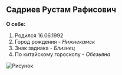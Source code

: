 ## Садриев Рустам Рафисович

**О себе:**

1. Родился 16.06.1992
2. Город рождения - *Нижнекамск*
3. Знак задиака - *Близнец*
4. По китайскому гороскопу - *Обезьяна*

![Рисунок](../%D0%91%D0%B5%D0%B7%D1%8B%D0%BC%D1%8F%D0%BD%D0%BD%D1%8B%D0%B9.png)